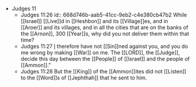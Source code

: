 - Judges 11
	- Judges 11:26
	  id:: 668d746b-aab5-41cc-9eb2-c4e380cb47b2
	  While [[Israel]] [[Live]]d in [[Heshbon]] and its [[Village]]es, and in [[Aroer]] and its villages, and in all the cities that are on the banks of the [[Arnon]], 300 [[Year]]s, why did you not deliver them within that time?
	- Judges 11:27
	  [I]([[Jephthah]]) therefore have not [[Sin]]ned against you, and you do me wrong by making [[War]] on me. The [[LORD]], the [[Judge]], decide this day between the [[People]] of [[Israel]] and the people of [[Ammon]]."
	- Judges 11:28
	  But the [[King]] of the [[Ammon]]ites did not [[Listen]] to the [[Word]]s of [[Jephthah]] that he sent to him.